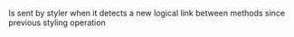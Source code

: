 Is sent by styler when it detects a new logical link between methods since previous styling operation